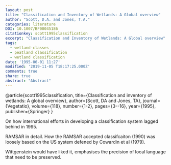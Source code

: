 ```yaml
---
layout: post
title: "Classification and Inventory of Wetlands: A Global overview"
author: "Scott, D.A. and Jones, T.A."
categories: literature
DOI: 10.1007/BF00045186
citationkey: scott1995classification
excerpt: "Classification and Inventory of Wetlands: A Global overview"
tags:
  - wetland-classes
  - peatland classification
  - wetland classification
date: '1995-06-01 11:27'
modified: '2019-11-05 T18:17:25.000Z'
comments: true
share: true
abstract: "Abstract"
---
```


@article{scott1995classification,
  title={Classification and inventory of wetlands: A global overview},
  author={Scott, DA and Jones, TA},
  journal={Vegetatio},
  volume={118},
  number={1-2},
  pages={3--16},
  year={1995},
  publisher={Springer}
}

On how international efforts in developing a classification system lagged behind in 1995.

RAMSAR in detail. How the RAMSAR accepted classifcaiton (1990) was loosely based on the US system defened by Cowardin et al (1979).

Wittgenstein would have liked it, emphasises the precision of local language that need to be preserved.
